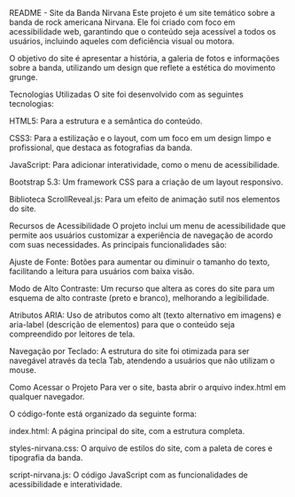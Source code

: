 README - Site da Banda Nirvana
Este projeto é um site temático sobre a banda de rock americana Nirvana. Ele foi criado com foco em acessibilidade web, garantindo que o conteúdo seja acessível a todos os usuários, incluindo aqueles com deficiência visual ou motora.

O objetivo do site é apresentar a história, a galeria de fotos e informações sobre a banda, utilizando um design que reflete a estética do movimento grunge.

Tecnologias Utilizadas
O site foi desenvolvido com as seguintes tecnologias:

HTML5: Para a estrutura e a semântica do conteúdo.

CSS3: Para a estilização e o layout, com um foco em um design limpo e profissional, que destaca as fotografias da banda.

JavaScript: Para adicionar interatividade, como o menu de acessibilidade.

Bootstrap 5.3: Um framework CSS para a criação de um layout responsivo.

Biblioteca ScrollReveal.js: Para um efeito de animação sutil nos elementos do site.

Recursos de Acessibilidade
O projeto inclui um menu de acessibilidade que permite aos usuários customizar a experiência de navegação de acordo com suas necessidades. As principais funcionalidades são:

Ajuste de Fonte: Botões para aumentar ou diminuir o tamanho do texto, facilitando a leitura para usuários com baixa visão.

Modo de Alto Contraste: Um recurso que altera as cores do site para um esquema de alto contraste (preto e branco), melhorando a legibilidade.

Atributos ARIA: Uso de atributos como alt (texto alternativo em imagens) e aria-label (descrição de elementos) para que o conteúdo seja compreendido por leitores de tela.

Navegação por Teclado: A estrutura do site foi otimizada para ser navegável através da tecla Tab, atendendo a usuários que não utilizam o mouse.

Como Acessar o Projeto
Para ver o site, basta abrir o arquivo index.html em qualquer navegador.

O código-fonte está organizado da seguinte forma:

index.html: A página principal do site, com a estrutura completa.

styles-nirvana.css: O arquivo de estilos do site, com a paleta de cores e tipografia da banda.

script-nirvana.js: O código JavaScript com as funcionalidades de acessibilidade e interatividade.
